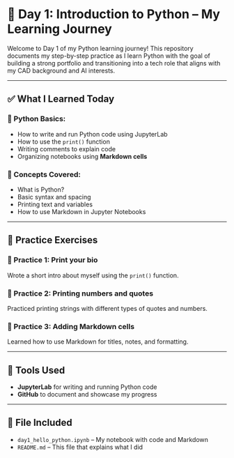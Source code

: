 # 🐍 Day 1: Introduction to Python – My Learning Journey

Welcome to Day 1 of my Python learning journey! This repository documents my step-by-step practice as I learn Python with the goal of building a strong portfolio and transitioning into a tech role that aligns with my CAD background and AI interests.

---

## ✅ What I Learned Today

### 🔹 Python Basics:
- How to write and run Python code using JupyterLab
- How to use the `print()` function
- Writing comments to explain code
- Organizing notebooks using **Markdown cells**

### 🔹 Concepts Covered:
- What is Python?
- Basic syntax and spacing
- Printing text and variables
- How to use Markdown in Jupyter Notebooks

---

## 🧪 Practice Exercises

### 🔸 Practice 1: Print your bio  
Wrote a short intro about myself using the `print()` function.

### 🔸 Practice 2: Printing numbers and quotes  
Practiced printing strings with different types of quotes and numbers.

### 🔸 Practice 3: Adding Markdown cells  
Learned how to use Markdown for titles, notes, and formatting.

---

## 🧰 Tools Used
- **JupyterLab** for writing and running Python code
- **GitHub** to document and showcase my progress

---

## 📁 File Included
- `day1_hello_python.ipynb` – My notebook with code and Markdown
- `README.md` – This file that explains what I did

